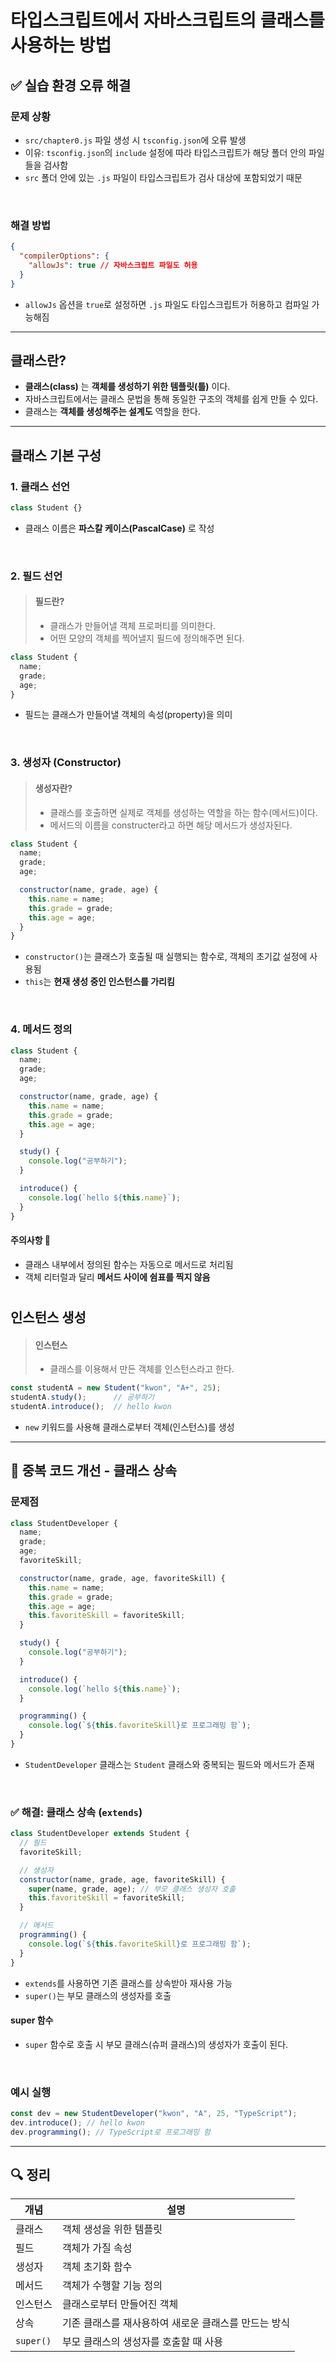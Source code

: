 # 타입스크립트에서 자바스크립트의 클래스를 사용하는 방법

## ✅ 실습 환경 오류 해결

### 문제 상황

- `src/chapter0.js` 파일 생성 시 `tsconfig.json`에 오류 발생
- 이유: `tsconfig.json`의 `include` 설정에 따라 타입스크립트가 해당 폴더 안의 파일들을 검사함
- `src` 폴더 안에 있는 `.js` 파일이 타입스크립트가 검사 대상에 포함되었기 때문

<br />

### 해결 방법

```json
{
  "compilerOptions": {
    "allowJs": true // 자바스크립트 파일도 허용
  }
}
```

- `allowJs` 옵션을 `true`로 설정하면 `.js` 파일도 타입스크립트가 허용하고 컴파일 가능해짐

---

## 클래스란?

- **클래스(class)** 는 **객체를 생성하기 위한 템플릿(틀)** 이다.
- 자바스크립트에서는 클래스 문법을 통해 동일한 구조의 객체를 쉽게 만들 수 있다.
- 클래스는 **객체를 생성해주는 설계도** 역할을 한다.

---

## 클래스 기본 구성

### 1. 클래스 선언

```js
class Student {}
```

- 클래스 이름은 **파스칼 케이스(PascalCase)** 로 작성

<br />

### 2. 필드 선언
> #### 필드란?
> - 클래스가 만들어낼 객체 프로퍼티를 의미한다.
> - 어떤 모양의 객체를 찍어낼지 필드에 정의해주면 된다.

```js
class Student {
  name;
  grade;
  age;
}
```

- 필드는 클래스가 만들어낼 객체의 속성(property)을 의미

<br />

### 3. 생성자 (Constructor)
> #### 생성자란?
> - 클래스를 호출하면 실제로 객체를 생성하는 역할을 하는 함수(메서드)이다.
> - 메서드의 이름을 constructer라고 하면 해당 메서드가 생성자된다.

```js
class Student {
  name;
  grade;
  age;

  constructor(name, grade, age) {
    this.name = name;
    this.grade = grade;
    this.age = age;
  }
}
```

- `constructor()`는 클래스가 호출될 때 실행되는 함수로, 객체의 초기값 설정에 사용됨
- `this`는 **현재 생성 중인 인스턴스를 가리킴**

<br />

### 4. 메서드 정의

```js
class Student {
  name;
  grade;
  age;

  constructor(name, grade, age) {
    this.name = name;
    this.grade = grade;
    this.age = age;
  }

  study() {
    console.log("공부하기");
  }

  introduce() {
    console.log(`hello ${this.name}`);
  }
}
```
#### 주의사항 🚨
  - 클래스 내부에서 정의된 함수는 자동으로 메서드로 처리됨
  - 객체 리터럴과 달리 **메서드 사이에 쉼표를 찍지 않음**

#

## 인스턴스 생성
> #### 인스턴스
> - 클래스를 이용해서 만든 객체를 인스턴스라고 한다.
```js
const studentA = new Student("kwon", "A+", 25);
studentA.study();      // 공부하기
studentA.introduce();  // hello kwon
```

- `new` 키워드를 사용해 클래스로부터 객체(인스턴스)를 생성

---

## 🔁 중복 코드 개선 - 클래스 상속

### 문제점

```js
class StudentDeveloper {
  name;
  grade;
  age;
  favoriteSkill;

  constructor(name, grade, age, favoriteSkill) {
    this.name = name;
    this.grade = grade;
    this.age = age;
    this.favoriteSkill = favoriteSkill;
  }

  study() {
    console.log("공부하기");
  }

  introduce() {
    console.log(`hello ${this.name}`);
  }

  programming() {
    console.log(`${this.favoriteSkill}로 프로그래밍 함`);
  }
}
```

- `StudentDeveloper` 클래스는 `Student` 클래스와 중복되는 필드와 메서드가 존재

<br />

### ✅ 해결: 클래스 상속 (`extends`)

```js
class StudentDeveloper extends Student {
  // 필드
  favoriteSkill;

  // 생성자
  constructor(name, grade, age, favoriteSkill) {
    super(name, grade, age); // 부모 클래스 생성자 호출
    this.favoriteSkill = favoriteSkill;
  }

  // 메서드
  programming() {
    console.log(`${this.favoriteSkill}로 프로그래밍 함`);
  }
}
```

- `extends`를 사용하면 기존 클래스를 상속받아 재사용 가능
- `super()`는 부모 클래스의 생성자를 호출

#### super 함수
- `super` 함수로 호출 시 부모 클래스(슈퍼 클래스)의 생성자가 호출이 된다.

<br />

### 예시 실행

```js
const dev = new StudentDeveloper("kwon", "A", 25, "TypeScript");
dev.introduce(); // hello kwon
dev.programming(); // TypeScript로 프로그래밍 함
```

---

## 🔍 정리

| 개념 | 설명 |
|------|------|
| 클래스 | 객체 생성을 위한 템플릿 |
| 필드 | 객체가 가질 속성 |
| 생성자 | 객체 초기화 함수 |
| 메서드 | 객체가 수행할 기능 정의 |
| 인스턴스 | 클래스로부터 만들어진 객체 |
| 상속 | 기존 클래스를 재사용하여 새로운 클래스를 만드는 방식 |
| `super()` | 부모 클래스의 생성자를 호출할 때 사용 |
